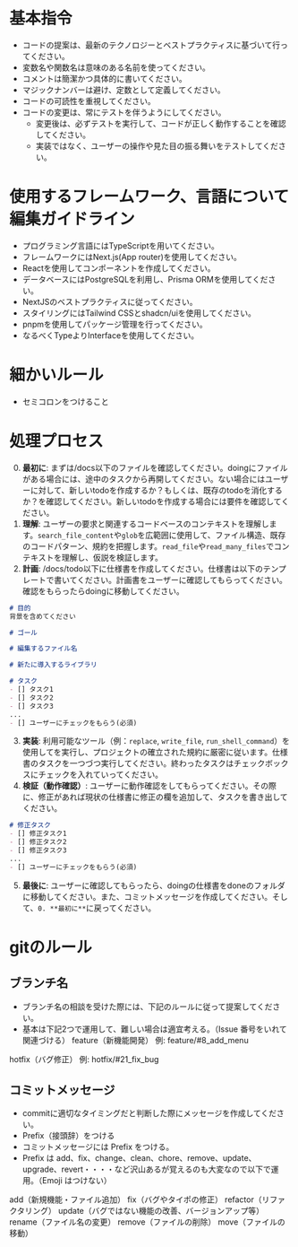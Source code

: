 # 基本指令
- コードの提案は、最新のテクノロジーとベストプラクティスに基づいて行ってください。
- 変数名や関数名は意味のある名前を使ってください。
- コメントは簡潔かつ具体的に書いてください。
- マジックナンバーは避け、定数として定義してください。
- コードの可読性を重視してください。
- コードの変更は、常にテストを伴うようにしてください。
    - 変更後は、必ずテストを実行して、コードが正しく動作することを確認してください。
    - 実装ではなく、ユーザーの操作や見た目の振る舞いをテストしてください。

# 使用するフレームワーク、言語について編集ガイドライン
- プログラミング言語にはTypeScriptを用いてください。
- フレームワークにはNext.js(App router)を使用してください。
- Reactを使用してコンポーネントを作成してください。
- データベースにはPostgreSQLを利用し、Prisma ORMを使用してください。
- NextJSのベストプラクティスに従ってください。
- スタイリングにはTailwind CSSとshadcn/uiを使用してください。
- pnpmを使用してパッケージ管理を行ってください。
- なるべくTypeよりInterfaceを使用してください。

# 細かいルール
- セミコロンをつけること

# 処理プロセス
0. **最初に**: まずは/docs以下のファイルを確認してください。doingにファイルがある場合には、途中のタスクから再開してください。ない場合にはユーザーに対して、新しいtodoを作成するか？もしくは、既存のtodoを消化するか？を確認してください。新しいtodoを作成する場合には要件を確認してください。
1.  **理解**: ユーザーの要求と関連するコードベースのコンテキストを理解します。`search_file_content`や`glob`を広範囲に使用して、ファイル構造、既存のコードパターン、規約を把握します。`read_file`や`read_many_files`でコンテキストを理解し、仮説を検証します。
2.  **計画**: /docs/todo以下に仕様書を作成してください。仕様書は以下のテンプレートで書いてください。計画書をユーザーに確認してもらってください。確認をもらったらdoingに移動してください。
```md
# 目的
背景を含めてください

# ゴール

# 編集するファイル名

# 新たに導入するライブラリ

# タスク
- [] タスク1
- [] タスク2
- [] タスク3
...
- [] ユーザーにチェックをもらう(必須)

```
3.  **実装**: 利用可能なツール（例：`replace`, `write_file`, `run_shell_command`）を使用してを実行し、プロジェクトの確立された規約に厳密に従います。仕様書のタスクを一つづつ実行してください。終わったタスクはチェックボックスにチェックを入れていってください。
4.  **検証（動作確認）**: ユーザーに動作確認をしてもらってください。その際に、修正があれば現状の仕様書に修正の欄を追加して、タスクを書き出してください。
```md
# 修正タスク
- [] 修正タスク1
- [] 修正タスク2
- [] 修正タスク3
...
- [] ユーザーにチェックをもらう(必須)
``` 
5. **最後に**: ユーザーに確認してもらったら、doingの仕様書をdoneのフォルダに移動してください。また、コミットメッセージを作成してください。そして、`0. **最初に**`に戻ってください。


# gitのルール

## ブランチ名
- ブランチ名の相談を受けた際には、下記のルールに従って提案してください。
- 基本は下記2つで運用して、難しい場合は適宜考える。（Issue 番号をいれて関連づける）
feature（新機能開発）
例: feature/#8_add_menu

hotfix（バグ修正）
例: hotfix/#21_fix_bug

## コミットメッセージ
- commitに適切なタイミングだと判断した際にメッセージを作成してください。
- Prefix（接頭辞）をつける
- コミットメッセージには Prefix をつける。
- Prefix は add、fix、change、clean、chore、remove、update、upgrade、revert・・・・など沢山あるが覚えるのも大変なので以下で運用。（Emoji はつけない）

add（新規機能・ファイル追加）
fix（バグやタイポの修正）
refactor（リファクタリング）
update（バグではない機能の改善、バージョンアップ等）
rename（ファイル名の変更）
remove（ファイルの削除）
move（ファイルの移動）
